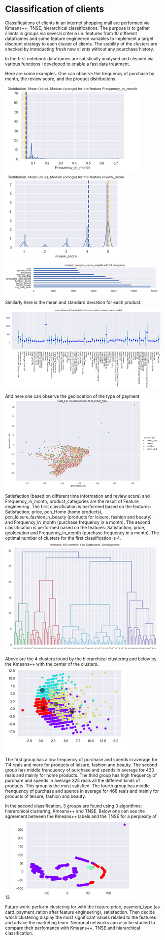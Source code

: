 # Classification of clients
Classifications of clients in an internet shopping mall are performed via Kmeans++, TNSE, hierarchical classifications. 
The purpose is to gather clients in groups via several criteria i.e. features from 10 different dataframes and some feature engineered variables to implement a target discount strategy to each cluster of clients.
The stability of the clusters are checked by introducting fresh new clients without any pourchase history.

In the first notebook dataframes are satistically analysed and cleaned via various functions I developed to enable a fast data treatment.

Here are some examples. One can observe the frequency of purchase by month, the review score, and the product distributions.

![](images/pic7.png)
![](images/pic8.png)
![](images/pic9.png)

Similarly here is the mean and standard deviation for each product.

![](images/pic22.png)

And here one can observe the geolocation of the type of payment.
![](images/pic2.png)

Satisfaction (based on different time information and review score) and Frequency_in_month, product_categories are the result of Feature engineering.
The first classification is performed based on the features: Satisfaction, price, pcn_Home (home products), pcn_leisure_fashion_n_beauty (products for leisure, fashion and beauty) and Frequency_in_month (purchase frequency in a month).
The second classification is performed based on the features: Satisfaction, price, geolocation and Frequency_in_month (purchase frequency in a month).
The optimal number of clusters for the first classification is 4. 
![](images/pic15.png)

Above are the 4 clusters found by the hierarchical clustering and below by the Kmeans++ with the center of the clusters..
![](images/pic18.png)

The first group has a low frequency of purchase and spends in average for 114 reals and more for products of leisure, fashion and beauty. 
The second group has middle frenquency of purchase and spends in average for 433 reals and mainly for home products.
The third group has high frequency of purchare and  spends in average 325  reals all the different kinds of products. This group is the most satisfied.
The fourth group has middle frenquency of purchase and spends in average for 468 reals and mainly for products of leisure, fashion and beauty.

In the second classification, 3 groups are found using 3 algorithms: hierarchical clustering, Kmeans++ and TNSE.
Below one can see the agreement between the Kmeans++ labels and the TNSE for a perplexity of 13.
![](images/pic21.png)

Future work: perform clustering for with the feature price, payment_type (as card_payment_ration after feature engineering), satisfaction. Then decide which clustering display the most significant values related to the features and advice the marketing team. Neuronal networks can also be studied to compare their perfomance with Kmeans++, TNSE and hierarchical classification.

